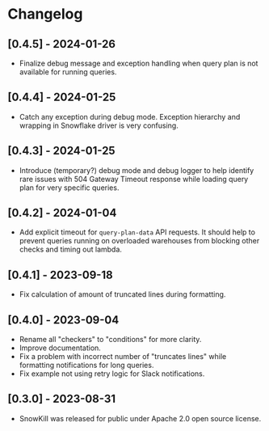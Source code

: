 # Changelog

## [0.4.5] - 2024-01-26

- Finalize debug message and exception handling when query plan is not available for running queries.

## [0.4.4] - 2024-01-25

- Catch any exception during debug mode. Exception hierarchy and wrapping in Snowflake driver is very confusing.

## [0.4.3] - 2024-01-25

- Introduce (temporary?) debug mode and debug logger to help identify rare issues with 504 Gateway Timeout response while loading query plan for very specific queries.

## [0.4.2] - 2024-01-04

- Add explicit timeout for `query-plan-data` API requests. It should help to prevent queries running on overloaded warehouses from blocking other checks and timing out lambda.

## [0.4.1] - 2023-09-18

- Fix calculation of amount of truncated lines during formatting.

## [0.4.0] - 2023-09-04

- Rename all "checkers" to "conditions" for more clarity.
- Improve documentation.
- Fix a problem with incorrect number of "truncates lines" while formatting notifications for long queries.
- Fix example not using retry logic for Slack notifications.

## [0.3.0] - 2023-08-31

- SnowKill was released for public under Apache 2.0 open source license.

